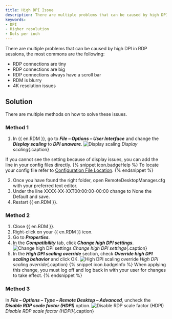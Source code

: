 ```yaml
---
title: High DPI Issue
description: There are multiple problems that can be caused by high DPI in RDP sessions.
keywords:
- DPI
- Higher resolution
- Dots per inch
---
```

There are multiple problems that can be caused by high DPI in RDP sessions, the most commons are the following: 
* RDP connections are tiny 
* RDP connections are big 
* RDP connections always have a scroll bar 
* RDM is blurry 
* 4K resolution issues 
## Solution 
There are multiple methods on how to solve these issues. 
### Method 1 
1. In {{ en.RDM }}, go to ***File – Options – User Interface*** and change the ***Display scaling*** to ***DPI unaware***. 
![Display scaling](/img/en/kb/KB4994.png) 
*Display scaling*{.caption}  

If you cannot see the setting because of display issues, you can add the line in your config files directly. 
{% snippet icon.badgeHelp %} 
To locate your config file refer to [Configuration File Location](/kb/remote-desktop-manager/knowledge-base/locating-configuration-file/). 
{% endsnippet %}
 
2. Once you have found the right folder, open RemoteDesktopManager.cfg with your preferred text editor. 
3. Under the line <CreationDate>XXXX-XX-XXT00:00:00-00:00</CreationDate> change to None the <DPIAwareness>Default</DPIAwareness> and save. 
4. Restart {{ en.RDM }}. 
### Method 2 
1. Close {{ en.RDM }}. 
1. Right-click on your {{ en.RDM }} icon. 
1. Go to ***Properties***. 
1. In the ***Compatibility*** tab, click ***Change high DPI settings***. 
![Change high DPI settings](/img/en/kb/KB4995.png) 
*Change high DPI settings*{.caption} 
1. In the ***High DPI scaling override*** section, check ***Override high DPI scaling behavior*** and click OK. 
![High DPI scaling override](/img/en/kb/KB4996.png) 
*High DPI scaling override*{.caption} 
{% snippet icon.badgeInfo %} 
When applying this change, you must log off and log back in with your user for changes to take effect. 
{% endsnippet %}
 
### Method 3 
In ***File – Options – Type – Remote Desktop – Advanced***, uncheck the ***Disable RDP scale factor (HDPI)*** option. 
![Disable RDP scale factor (HDPI)](/img/en/kb/KB4997.png) 
*Disable RDP scale factor (HDPI)*{.caption} 

